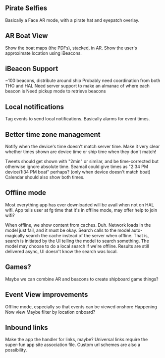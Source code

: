 ## Pirate Selfies
Basically a Face AR mode, with a pirate hat and eyepatch overlay.

## AR Boat View
Show the boat maps (the PDFs), stacked, in AR.
Show the user's approximate location using iBeacons.

## iBeacon Support
~100 beacons, distribute around ship
Probably need coordination from both THO and HAL 
Need server support to make an almanac of where each beacon is
Need pickup mode to retrieve beacons

## Local notifications
Tag events to send local notifications. Basically alarms for event times.

## Better time zone management
Notify when the device's time doesn't match server time.
Make it very clear whether times shown are device time or ship time when they don't match!

Tweets should get shown with "2min" or similar, and be time-corrected but otherwise ignore absolute time.
Seamail could give times as "2:34 PM device/1:34 PM boat" perhaps? (only when device doesn't match boat)
Calendar should also show both times.

## Offline mode
Most everything app has ever downloaded will be avail when not on HAL wifi.
App tells user at fg time that it's in offline mode, may offer help to join wifi?

When offline, we show content from caches. Duh. Network loads in the model just fail, and it must be okay.
Search calls to the model auto-magically search the cache instead of the server when offline.
That is, search is initiated by the UI telling the model to search something. The model may choose to do a local search if we're offline.
Results are still delivered async, UI doesn't know the search was local.

## Games?
Maybe we can combine AR and beacons to create shipboard game things?

## Event View improvements
Offline mode, especially so that events can be viewed onshore
Happening Now view
Maybe filter by location onboard?

## Inbound links
Make the app the handler for links, maybe? Universal links require the super-fun app site association file.
Custom url schemes are also a possibility.

